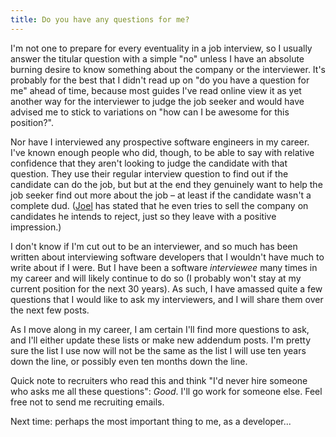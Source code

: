```yaml
---
title: Do you have any questions for me?
---
```

I'm not one to prepare for every eventuality in a job interview, so I usually
answer the titular question with a simple "no" unless I have an absolute burning
desire to know something about the company or the interviewer. It's probably
for the best that I didn't read up on "do you have a question for me" ahead of
time, because most guides I've read online view it as yet another way for the
interviewer to judge the job seeker and would have advised me to stick to
variations on "how can I be awesome for this position?".

Nor have I interviewed any prospective software engineers in my career.
I've known enough people who did, though, to be able to say with relative
confidence that they aren't looking to judge the candidate with that question.
They use their regular interview question to find out if the candidate can
do the job, but but at the end they genuinely want to help the job seeker find
out more about the job &ndash; at least if the candidate wasn't a complete dud.
([Joel](https://www.joelonsoftware.com/2006/10/25/the-guerrilla-guide-to-interviewing-version-30/)
has stated that he even tries to sell the company on candidates he intends to
reject, just so they leave with a positive impression.)

I don't know if I'm cut out to be an interviewer, and so much has been written
about interviewing software developers that I wouldn't have much to write about
if I were. But I have been a software *interviewee* many times in my career and
will likely continue to do so (I probably won't stay at my current position for
the next 30 years). As such, I have amassed quite a few questions that I would
like to ask my interviewers, and I will share them over the next few posts.

As I move along in my career, I am certain I'll find more questions to ask, and
I'll either update these lists or make new addendum posts. I'm pretty sure the
list I use now will not be the same as the list I will use ten years down the
line, or possibly even ten months down the line.

Quick note to recruiters who read this and think "I'd never hire someone who asks
me all these questions": *Good*. I'll go work for someone else. Feel free not
to send me recruiting emails.

Next time: perhaps the most important thing to me, as a developer...
